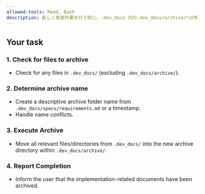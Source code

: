 ```yaml
---
allowed-tools: Read, Bash
description: 新しく実装作業を行う前に，.dev_docs 内の.dev_docs/archive/*以外のファイルを.dev_docs/archive/<requirement-name>/ に移動します。<requirement-name>がかぶる場合は両フォルダ名を被らないように修正します．
---
```


## Your task

### 1. Check for files to archive
- Check for any files in `.dev_docs/` (excluding `.dev_docs/archive/`).

### 2. Determine archive name
- Create a descriptive archive folder name from `.dev_docs/specs/requirements.md` or a timestamp.
- Handle name conflicts.

### 3. Execute Archive
- Move all relevant files/directories from `.dev_docs/` into the new archive directory within `.dev_docs/archive/`.

### 4. Report Completion
- Inform the user that the implementation-related documents have been archived.